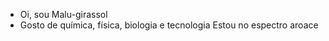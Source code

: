 - Oi, sou Malu-girassol
- Gosto de química, física, biologia e tecnologia
  Estou no espectro aroace
